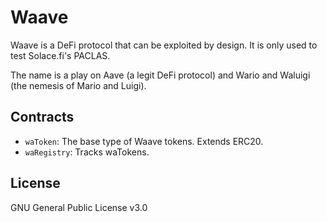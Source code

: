 # Waave

Waave is a DeFi protocol that can be exploited by design. It is only used to test Solace.fi's PACLAS.

The name is a play on Aave (a legit DeFi protocol) and Wario and Waluigi (the nemesis of Mario and Luigi).

## Contracts
* `waToken`: The base type of Waave tokens. Extends ERC20.
* `waRegistry`: Tracks waTokens.

## License
GNU General Public License v3.0
